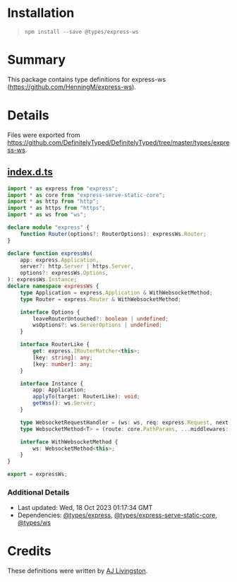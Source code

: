 # Installation
> `npm install --save @types/express-ws`

# Summary
This package contains type definitions for express-ws (https://github.com/HenningM/express-ws).

# Details
Files were exported from https://github.com/DefinitelyTyped/DefinitelyTyped/tree/master/types/express-ws.
## [index.d.ts](https://github.com/DefinitelyTyped/DefinitelyTyped/tree/master/types/express-ws/index.d.ts)
````ts
import * as express from "express";
import * as core from "express-serve-static-core";
import * as http from "http";
import * as https from "https";
import * as ws from "ws";

declare module "express" {
    function Router(options?: RouterOptions): expressWs.Router;
}

declare function expressWs(
    app: express.Application,
    server?: http.Server | https.Server,
    options?: expressWs.Options,
): expressWs.Instance;
declare namespace expressWs {
    type Application = express.Application & WithWebsocketMethod;
    type Router = express.Router & WithWebsocketMethod;

    interface Options {
        leaveRouterUntouched?: boolean | undefined;
        wsOptions?: ws.ServerOptions | undefined;
    }

    interface RouterLike {
        get: express.IRouterMatcher<this>;
        [key: string]: any;
        [key: number]: any;
    }

    interface Instance {
        app: Application;
        applyTo(target: RouterLike): void;
        getWss(): ws.Server;
    }

    type WebsocketRequestHandler = (ws: ws, req: express.Request, next: express.NextFunction) => void;
    type WebsocketMethod<T> = (route: core.PathParams, ...middlewares: WebsocketRequestHandler[]) => T;

    interface WithWebsocketMethod {
        ws: WebsocketMethod<this>;
    }
}

export = expressWs;

````

### Additional Details
 * Last updated: Wed, 18 Oct 2023 01:17:34 GMT
 * Dependencies: [@types/express](https://npmjs.com/package/@types/express), [@types/express-serve-static-core](https://npmjs.com/package/@types/express-serve-static-core), [@types/ws](https://npmjs.com/package/@types/ws)

# Credits
These definitions were written by [AJ Livingston](https://github.com/ajliv).
